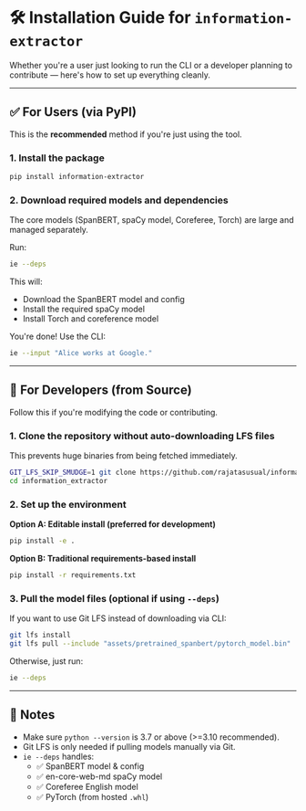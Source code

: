 # 🛠 Installation Guide for `information-extractor`

Whether you're a user just looking to run the CLI or a developer planning to contribute — here's how to set up everything cleanly.

---

## ✅ For Users (via PyPI)

This is the **recommended** method if you're just using the tool.

### 1. Install the package
```bash
pip install information-extractor
```

### 2. Download required models and dependencies
The core models (SpanBERT, spaCy model, Coreferee, Torch) are large and managed separately.

Run:
```bash
ie --deps
```

This will:
- Download the SpanBERT model and config
- Install the required spaCy model
- Install Torch and coreference model

You're done! Use the CLI:
```bash
ie --input "Alice works at Google."
```

---

## 🧪 For Developers (from Source)

Follow this if you're modifying the code or contributing.

### 1. Clone the repository **without auto-downloading LFS files**
This prevents huge binaries from being fetched immediately.

```bash
GIT_LFS_SKIP_SMUDGE=1 git clone https://github.com/rajatasusual/information_extractor.git
cd information_extractor
```

### 2. Set up the environment

**Option A: Editable install (preferred for development)**
```bash
pip install -e .
```

**Option B: Traditional requirements-based install**
```bash
pip install -r requirements.txt
```

### 3. Pull the model files (optional if using `--deps`)
If you want to use Git LFS instead of downloading via CLI:

```bash
git lfs install
git lfs pull --include "assets/pretrained_spanbert/pytorch_model.bin"
```

Otherwise, just run:
```bash
ie --deps
```

---

## 🧩 Notes
- Make sure `python --version` is 3.7 or above (>=3.10 recommended).
- Git LFS is only needed if pulling models manually via Git.
- `ie --deps` handles:
  - ✅ SpanBERT model & config
  - ✅ en-core-web-md spaCy model
  - ✅ Coreferee English model
  - ✅ PyTorch (from hosted `.whl`)
